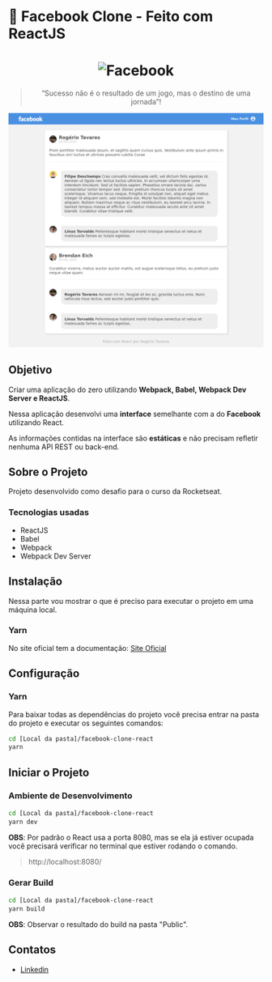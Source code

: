 # :rocket: Facebook Clone - Feito com ReactJS

<h1 align="center">
  <img alt="Facebook" title="Facebook" src="src/assets/facebook" max-width="300px" />
</h1>

<blockquote align="center">
“Sucesso não é o resultado de um jogo, mas o destino de uma jornada”!
</blockquote>

![](.github/img/printscreen.png)

## Objetivo

Criar uma aplicação do zero utilizando **Webpack, Babel, Webpack Dev Server e ReactJS**.

Nessa aplicação desenvolvi uma **interface** semelhante com a do **Facebook** utilizando React.

As informações contidas na interface são **estáticas** e não precisam refletir nenhuma API REST ou back-end.

## Sobre o Projeto

Projeto desenvolvido como desafio para o curso da Rocketseat.

### Tecnologias usadas

- ReactJS
- Babel
- Webpack
- Webpack Dev Server

## Instalação

Nessa parte vou mostrar o que é preciso para executar o projeto em uma máquina local.

### Yarn

No site oficial tem a documentação: [Site Oficial](https://classic.yarnpkg.com/pt-BR/docs/install)

## Configuração

### Yarn

Para baixar todas as dependências do projeto você precisa entrar na pasta do projeto e executar os seguintes comandos:

```sh
cd [Local da pasta]/facebook-clone-react
yarn
```

## Iniciar o Projeto

### Ambiente de Desenvolvimento

```sh
cd [Local da pasta]/facebook-clone-react
yarn dev
```

**OBS**: Por padrão o React usa a porta 8080, mas se ela já estiver ocupada você precisará verificar no terminal que estiver rodando o comando.

> http://localhost:8080/

### Gerar Build

```sh
cd [Local da pasta]/facebook-clone-react
yarn build
```

**OBS**: Observar o resultado do build na pasta "Public".

## Contatos

- [Linkedin](https://www.linkedin.com/in/rogertavaress/)
